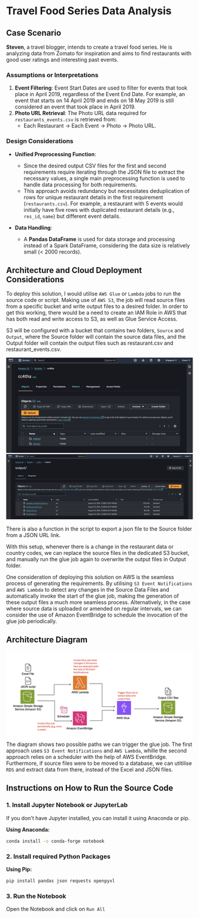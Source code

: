 # Travel Food Series Data Analysis

## Case Scenario
**Steven**, a travel blogger, intends to create a travel food series. He is analyzing data from Zomato for inspiration and aims to find restaurants with good user ratings and interesting past events.

### Assumptions or Interpretations
1. **Event Filtering**: Event Start Dates are used to filter for events that took place in April 2019, regardless of the Event End Date. For example, an event that starts on 14 April 2019 and ends on 18 May 2019 is still considered an event that took place in April 2019.
2. **Photo URL Retrieval**: The Photo URL data required for `restaurants_events.csv` is retrieved from:
   - Each Restaurant -> Each Event -> Photo -> Photo URL.

### Design Considerations
- **Unified Preprocessing Function**: 
  - Since the desired output CSV files for the first and second requirements require iterating through the JSON file to extract the necessary values, a single main preprocessing function is used to handle data processing for both requirements.
  - This approach avoids redundancy but necessitates deduplication of rows for unique restaurant details in the first requirement (`restaurants.csv`). For example, a restaurant with 5 events would initially have five rows with duplicated restaurant details (e.g., `res_id`, `name`) but different event details.

- **Data Handling**:
  - A **Pandas DataFrame** is used for data storage and processing instead of a Spark DataFrame, considering the data size is relatively small (< 2000 records).
 
## Architecture and Cloud Deployment Considerations

To deploy this solution, I would utilise `AWS Glue` or `Lambda` jobs to run the source code or script. Making use of `AWS S3`, the job will read source files from a specific bucket and write output files to a desired folder. In order to get this working, there would be a need to create an IAM Role in AWS that has both read and write access to S3, as well as Glue Service Access.

S3 will be configured with a bucket that contains two folders, `Source` and `Output`, where the Source folder will contain the source data files, and the Output folder will contain the output files such as restaurant.csv and restaurant_events.csv.

![Alt text](S3_Folders.jpg)  
![Alt text](S3_OutputFiles.jpg)

There is also a function in the script to export a json file to the Source folder from a JSON URL link.

With this setup, whenever there is a change in the restaurant data or country codes, we can replace the source files in the dedicated S3 bucket, and manually run the glue job again to overwrite the output files in Output folder. 

One consideration of deploying this solution on AWS is the seamless process of generating the requirements.
By utilising `S3 Event Notifications` and `AWS Lambda` to detect any changes in the Source Data Files and automatically invoke the start of the glue job, making the generation of these output files a much more seamless process.
Alternatively, in the case where source data is uploaded or amended on regular intervals, we can consider the use of Amazon EventBridge to schedule the invocation of the glue job periodically.

## Architecture Diagram
![Alt text](AWS_Architecture_Diagram.jpg)
The diagram shows two possible paths we can trigger the glue job. The first approach uses `S3 Event Notifications` and `AWS Lambda`, whille the second approach relies on a scheduler with the help of AWS EventBridge. Furthermore, if source files were to be moved to a database, we can utitilise `RDS` and extract data from there, instead of the Excel and JSON files.

## Instructions on How to Run the Source Code

### 1. Install Jupyter Notebook or JupyterLab
If you don't have Jupyter installed, you can install it using Anaconda or pip.

**Using Anaconda:**
```bash
conda install -c conda-forge notebook
```

### 2. Install required Python Packages

**Using Pip:**
```bash
pip install pandas json requests openpyxl
```

### 3. Run the Notebook

Open the Notebook and click on `Run All`
